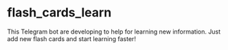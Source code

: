 # flash_cards_learn
This Telegram bot are developing to help for learning new information. Just add new flash cards and start learning faster!

